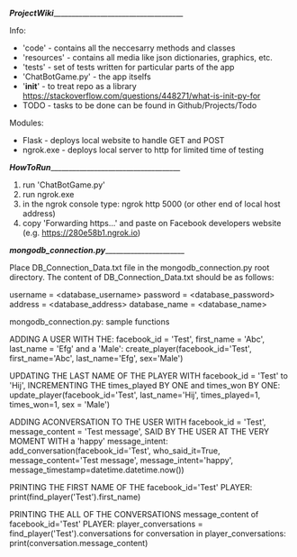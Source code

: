 ___ProjectWiki_______________________________________

Info:
- 'code' - contains all the neccesarry methods and classes
- 'resources' - contains all media like json dictionaries, graphics, etc.
- 'tests' - set of tests written for particular parts of the app
- 'ChatBotGame.py' - the app itselfs
- '__init__' - to treat repo as a library https://stackoverflow.com/questions/448271/what-is-init-py-for
- TODO - tasks to be done can be found in Github/Projects/Todo

Modules:
- Flask - deploys local website to handle GET and POST
- ngrok.exe - deploys local server to http for limited time of testing


___HowToRun_______________________________________
1. run 'ChatBotGame.py'
2. run ngrok.exe
3. in the ngrok console type: ngrok http 5000
   (or other end of local host address)
4. copy 'Forwarding https...' and paste on Facebook developers website (e.g. https://280e58b1.ngrok.io)




___mongodb_connection.py_________________________

Place DB_Connection_Data.txt file in the mongodb_connection.py root directory. The content of DB_Connection_Data.txt should be as follows:

username = <database_username>
password = <database_password>
address = <database_address>
database_name = <database_name>


mongodb_connection.py: sample functions

ADDING A USER WITH THE: facebook_id = 'Test', first_name = 'Abc', last_name = 'Efg' and a 'Male':
create_player(facebook_id='Test', first_name='Abc', last_name='Efg', sex='Male')

UPDATING THE LAST NAME OF THE PLAYER WITH facebook_id = 'Test' to 'Hij', INCREMENTING THE times_played 
BY ONE and times_won BY ONE:
update_player(facebook_id='Test', last_name='Hij', times_played=1, times_won=1, sex = 'Male')

ADDING  ACONVERSATION TO THE USER WITH facebook_id = 'Test', message_content = 'Test message', SAID BY THE USER
AT THE VERY MOMENT WITH  a 'happy' message_intent:
add_conversation(facebook_id='Test', who_said_it=True, message_content='Test message', message_intent='happy',
                 message_timestamp=datetime.datetime.now())
                 
PRINTING THE FIRST NAME OF THE facebook_id='Test' PLAYER:
print(find_player('Test').first_name)

PRINTING THE ALL OF THE CONVERSATIONS message_content of facebook_id='Test' PLAYER:
player_conversations = find_player('Test').conversations
for conversation in player_conversations:
    print(conversation.message_content)
